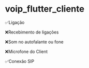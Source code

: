 # voip_flutter_cliente

✅Ligação

❌Recebimento de ligações

❌Som no autofalante ou fone

❌Microfone do Client

✅Conexão SIP
